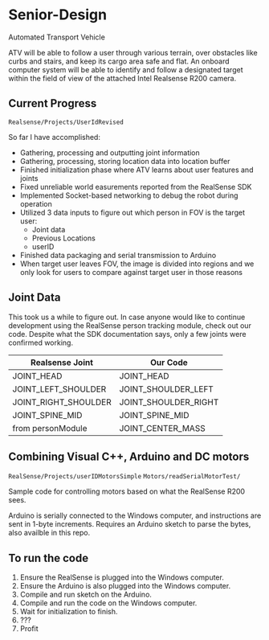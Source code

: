 # Senior-Design

Automated Transport Vehicle

ATV will be able to follow a user through various terrain, over obstacles like curbs and stairs, and keep its cargo area safe and flat. An onboard computer system will be able to identify and follow a designated target within the field of view of the attached Intel Realsense R200 camera.

## Current Progress

`Realsense/Projects/UserIdRevised`

So far I have accomplished:
* Gathering, processing and outputting joint information
* Gathering, processing, storing location data into location buffer
* Finished initialization phase where ATV learns about user features and joints
* Fixed unreliable world easurements reported from the RealSense SDK
* Implemented Socket-based networking to debug the robot during operation
* Utilized 3 data inputs to figure out which person in FOV is the target user:
	* Joint data
	* Previous Locations
	* userID
* Finished data packaging and serial transmission to Arduino
* When target user leaves FOV, the image is divided into regions and we only look for users to compare against target user in those reasons


## Joint Data

This took us a while to figure out. In case anyone would like to continue development using the RealSense person tracking module, check out our code. Despite what the SDK documentation says, only a few joints were confirmed working.

Realsense Joint |  Our Code
----------------|----------
JOINT_HEAD | JOINT_HEAD
JOINT_LEFT_SHOULDER | JOINT_SHOULDER_LEFT
JOINT_RIGHT_SHOULDER | JOINT_SHOULDER_RIGHT
JOINT_SPINE_MID | JOINT_SPINE_MID
from personModule | JOINT_CENTER_MASS


## Combining Visual C++, Arduino and DC motors

`RealSense/Projects/userIDMotorsSimple`
`Motors/readSerialMotorTest/`

Sample code for controlling motors based on what the RealSense R200 sees. 

Arduino is serially connected to the Windows computer, and instructions are sent in 1-byte increments. Requires an Arduino sketch to parse the bytes, also availble in this repo.

## To run the code

1. Ensure the RealSense is plugged into the Windows computer. 
2. Ensure the Arduino is also plugged into the Windows computer. 
3. Compile and run sketch on the Arduino. 
4. Compile and run the code on the Windows computer. 
5. Wait for initialization to finish.
6. ???
7. Profit



